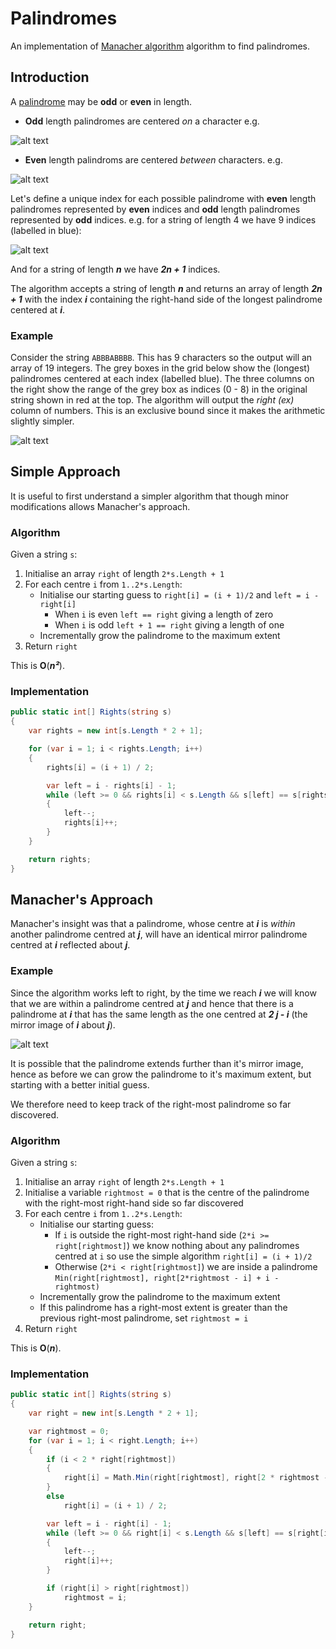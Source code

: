 # Palindromes

An implementation of [Manacher algorithm](https://en.wikipedia.org/wiki/Longest_palindromic_substring) algorithm to find palindromes.

## Introduction

A [palindrome](https://en.wikipedia.org/wiki/Palindrome) may be **odd** or **even** in length.
* **Odd** length palindromes are centered *on* a character e.g.

![alt text](https://github.com/rbec/Palindromes/blob/master/example_odd_length.PNG)

* **Even** length palindroms are centered *between* characters. e.g.

![alt text](https://github.com/rbec/Palindromes/blob/master/example_even_length.PNG)

Let's define a unique index for each possible palindrome with **even** length palindromes represented by **even** indices and **odd** length palindromes represented by **odd** indices. e.g. for a string of length 4 we have 9 indices (labelled in blue):

![alt text](https://github.com/rbec/Palindromes/blob/master/example_indexes.PNG)

And for a string of length ***n*** we have ***2n + 1*** indices.

The algorithm accepts a string of length ***n*** and returns an array of length ***2n + 1*** with the index ***i*** containing the right-hand side of the longest palindrome centered at ***i***.

### Example
Consider the string `ABBBABBBB`. This has 9 characters so the output will an array of 19 integers. The grey boxes in the grid below show the (longest) palindromes centered at each index (labelled blue). The three columns on the right show the range of the grey box as indices (0 - 8) in the original string shown in red at the top. The algorithm will output the *right (ex)* column of numbers. This is an exclusive bound since it makes the arithmetic slightly simpler.

![alt text](https://github.com/rbec/Palindromes/blob/master/example.PNG)

## Simple Approach
It is useful to first understand a simpler algorithm that though minor modifications allows Manacher's approach.

### Algorithm
Given a string `s`:
1. Initialise an array `right` of length `2*s.Length + 1`
2. For each centre `i` from `1..2*s.Length`:
   * Initialise our starting guess to `right[i] = (i + 1)/2` and `left = i - right[i]`
     * When `i` is even `left == right` giving a length of zero
     * When `i` is odd `left + 1 == right` giving a length of one
   * Incrementally grow the palindrome to the maximum extent
3. Return `right`

This is **O**(***n²***).

### Implementation
``` C#
public static int[] Rights(string s)
{
    var rights = new int[s.Length * 2 + 1];

    for (var i = 1; i < rights.Length; i++)
    {
        rights[i] = (i + 1) / 2;

        var left = i - rights[i] - 1;
        while (left >= 0 && rights[i] < s.Length && s[left] == s[rights[i]])
        {
            left--;
            rights[i]++;
        }
    }

    return rights;
}
```
## Manacher's Approach
Manacher's insight was that a palindrome, whose centre at ***i*** is *within* another palindrome centred at ***j***, will have an identical mirror palindrome centred at ***i*** reflected about ***j***.

### Example
Since the algorithm works left to right, by the time we reach ***i*** we will know that we are within a palindrome centred at ***j*** and hence that there is a palindrome at ***i*** that has the same length as the one centred at ***2 j - i*** (the mirror image of ***i*** about ***j***).

![alt text](https://github.com/rbec/Palindromes/blob/master/example_mirror.PNG)

It is possible that the palindrome extends further than it's mirror image, hence as before we can grow the palindrome to it's maximum extent, but starting with a better initial guess.

We therefore need to keep track of the right-most palindrome so far discovered.

### Algorithm
Given a string `s`:
1. Initialise an array `right` of length `2*s.Length + 1`
2. Initialise a variable `rightmost = 0` that is the centre of the palindrome with the right-most right-hand side so far discovered
3. For each centre `i` from `1..2*s.Length`:
   * Initialise our starting guess:
     * If `i` is outside the right-most right-hand side (`2*i >= right[rightmost]`) we know nothing about any palindromes centred at `i` so use the simple algorithm `right[i] = (i + 1)/2`
     * Otherwise (`2*i < right[rightmost]`) we are inside a palindrome `Min(right[rightmost], right[2*rightmost - i] + i - rightmost)`
   * Incrementally grow the palindrome to the maximum extent
   * If this palindrome has a right-most extent is greater than the previous right-most palindrome, set `rightmost = i`
4. Return `right`

This is **O**(***n***).

### Implementation
``` C#
public static int[] Rights(string s)
{
    var right = new int[s.Length * 2 + 1];

    var rightmost = 0;
    for (var i = 1; i < right.Length; i++)
    {
        if (i < 2 * right[rightmost])
        {
            right[i] = Math.Min(right[rightmost], right[2 * rightmost - i] + i - rightmost);
        }
        else
            right[i] = (i + 1) / 2;

        var left = i - right[i] - 1;
        while (left >= 0 && right[i] < s.Length && s[left] == s[right[i]])
        {
            left--;
            right[i]++;
        }

        if (right[i] > right[rightmost])
            rightmost = i;
    }

    return right;
}
 ```
